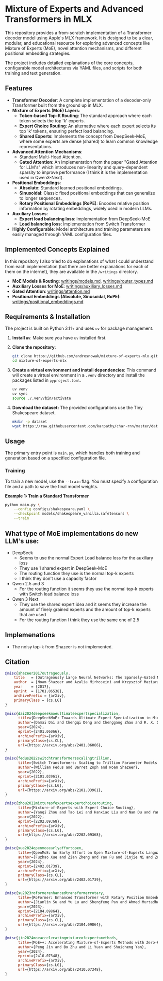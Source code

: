 # Mixture of Experts and Advanced Transformers in MLX

This repository provides a from-scratch implementation of a Transformer decoder model using Apple's MLX framework. It is designed to be a clear, modular, and educational resource for exploring advanced concepts like Mixture of Experts (MoE), novel attention mechanisms, and different positional embedding strategies.

The project includes detailed explanations of the core concepts, configurable model architectures via YAML files, and scripts for both training and text generation.

## Features

-   **Transformer Decoder**: A complete implementation of a decoder-only Transformer built from the ground up in MLX.
-   **Mixture of Experts (MoE) Layers**:
    -   **Token-based Top-K Routing**: The standard approach where each token selects the top 'k' experts.
    -   **Expert Choice Routing**: An alternative where each expert selects its top 'k' tokens, ensuring perfect load balancing.
    -   **Shared Experts**: Implements the concept from DeepSeek-MoE, where some experts are dense (shared) to learn common knowledge representations.
-   **Advanced Attention Mechanisms**:
    -   Standard Multi-Head Attention.
    -   **Gated Attention**: An implementation from the paper "Gated Attention for LLM's" which introduces non-linearity and query-dependent sparsity to improve performance (I think it is the implementation used in Qwen3-Next).
-   **Positional Embeddings**:
    -   **Absolute**: Standard learned positional embeddings.
    -   **Sinusoidal**: Classic fixed positional embeddings that can generalize to longer sequences.
    -   **Rotary Positional Embeddings (RoPE)**: Encodes relative position information by rotating embeddings, widely used in modern LLMs.
-   **Auxiliary Losses**:
    - **Expert load balancing loss**: Implementation from DeepSeek-MoE
    - **Load balancing loss**: Implementation from Switch Transformer
-   **Highly Configurable**: Model architecture and training parameters are easily managed through YAML configuration files.

## Implemented Concepts Explained

In this repository I also tried to do explanations of what I could understand from each implementation (but there are better explanations for each of them on the internet), they are available in the `/writings` directory.

-   **MoE Models & Routing**: [writings/models.md](writings/models.md), [writings/router_types.md](writings/router_types.md)
-   **Auxiliary Losses for MoE**: [writings/auxiliary_losses.md](writings/auxiliary_losses.md)
-   **Gated Attention**: [writings/attention.md](writings/attention.md)
-   **Positional Embeddings (Absolute, Sinusoidal, RoPE)**: [writings/positional_embeddings.md](writings/positional_embeddings.md)

## Requirements & Installation

The project is built on Python 3.11+ and uses `uv` for package management.

1.  **Install `uv`**:
    Make sure you have `uv` installed first.

2.  **Clone the repository:**
    ```bash
    git clone https://github.com/andresnowak/mixture-of-experts-mlx.git
    cd mixture-of-experts-mlx
    ```

3.  **Create a virtual environment and install dependencies:**
    This command will create a virtual environment in a `.venv` directory and install the packages listed in `pyproject.toml`.
    ```bash
    uv venv
    uv sync
    source ./.venv/bin/activate
    ```

4.  **Download the dataset:**
    The provided configurations use the Tiny Shakespeare dataset.
    ```bash
    mkdir -p dataset
    wget https://raw.githubusercontent.com/karpathy/char-rnn/master/data/tinyshakespeare/input.txt -O dataset/shakespeare.txt
    ```

## Usage

The primary entry point is `main.py`, which handles both training and generation based on a specified configuration file.

### Training

To train a new model, use the `--train` flag. You must specify a configuration file and a path to save the final model weights.

**Example 1: Train a Standard Transformer**
```bash
python main.py \
    --config configs/shakespeare.yaml \
    --checkpoint models/shakespeare_vanilla.safetensors \
    --train
```

## What type of MoE implementations do new LLM's use:
- DeepSeek
  - Seems to use the normal Expert Load balance loss for the auxiliary loss
  - They use 1 shared expert in DeepSeek-MoE
  - The routing function they use is the normal top-k experts
  - I think they don't use a capacity factor
- Qwen 2.5 and 3
  - For the routing function it seems they use the normal top-k experts with Switch load balance loss
- Qwen 3 Next
  - They use the shared expert idea and it seems they increase the amount of finely grained experts and the amount of top-k experts that are used
  - For the routing function I think they use the same one of 2.5

## Implemenations
- The noisy top-k from Shazeer is not implemented.

## Citation

```bibtex
@misc{shazeer2017outrageously,
    title   = {Outrageously Large Neural Networks: The Sparsely-Gated Mixture-of-Experts Layer},
    author  = {Noam Shazeer and Azalia Mirhoseini and Krzysztof Maziarz and Andy Davis and Quoc Le and Geoffrey Hinton and Jeff Dean},
    year    = {2017},
    eprint  = {1701.06538},
    archivePrefix = {arXiv},
    primaryClass = {cs.LG}
}
```

```bibtex
@misc{dai2024deepseekmoeultimateexpertspecialization,
      title={DeepSeekMoE: Towards Ultimate Expert Specialization in Mixture-of-Experts Language Models},
      author={Damai Dai and Chengqi Deng and Chenggang Zhao and R. X. Xu and Huazuo Gao and Deli Chen and Jiashi Li and Wangding Zeng and Xingkai Yu and Y. Wu and Zhenda Xie and Y. K. Li and Panpan Huang and Fuli Luo and Chong Ruan and Zhifang Sui and Wenfeng Liang},
      year={2024},
      eprint={2401.06066},
      archivePrefix={arXiv},
      primaryClass={cs.CL},
      url={https://arxiv.org/abs/2401.06066},
}
```

```bibtex
@misc{fedus2022switchtransformersscalingtrillion,
      title={Switch Transformers: Scaling to Trillion Parameter Models with Simple and Efficient Sparsity},
      author={William Fedus and Barret Zoph and Noam Shazeer},
      year={2022},
      eprint={2101.03961},
      archivePrefix={arXiv},
      primaryClass={cs.LG},
      url={https://arxiv.org/abs/2101.03961},
}
```

```bibtex
@misc{zhou2022mixtureofexpertsexpertchoicerouting,
      title={Mixture-of-Experts with Expert Choice Routing},
      author={Yanqi Zhou and Tao Lei and Hanxiao Liu and Nan Du and Yanping Huang and Vincent Zhao and Andrew Dai and Zhifeng Chen and Quoc Le and James Laudon},
      year={2022},
      eprint={2202.09368},
      archivePrefix={arXiv},
      primaryClass={cs.LG},
      url={https://arxiv.org/abs/2202.09368},
}
```

```bibtex
@misc{xue2024openmoeearlyeffortopen,
      title={OpenMoE: An Early Effort on Open Mixture-of-Experts Language Models},
      author={Fuzhao Xue and Zian Zheng and Yao Fu and Jinjie Ni and Zangwei Zheng and Wangchunshu Zhou and Yang You},
      year={2024},
      eprint={2402.01739},
      archivePrefix={arXiv},
      primaryClass={cs.CL},
      url={https://arxiv.org/abs/2402.01739},
}
```

```bibtex
@misc{su2023roformerenhancedtransformerrotary,
      title={RoFormer: Enhanced Transformer with Rotary Position Embedding},
      author={Jianlin Su and Yu Lu and Shengfeng Pan and Ahmed Murtadha and Bo Wen and Yunfeng Liu},
      year={2023},
      eprint={2104.09864},
      archivePrefix={arXiv},
      primaryClass={cs.CL},
      url={https://arxiv.org/abs/2104.09864},
}
```

```bibtex
@misc{jin2024moeacceleratingmixtureofexpertsmethods,
      title={MoE++: Accelerating Mixture-of-Experts Methods with Zero-Computation Experts},
      author={Peng Jin and Bo Zhu and Li Yuan and Shuicheng Yan},
      year={2024},
      eprint={2410.07348},
      archivePrefix={arXiv},
      primaryClass={cs.LG},
      url={https://arxiv.org/abs/2410.07348},
}
```
